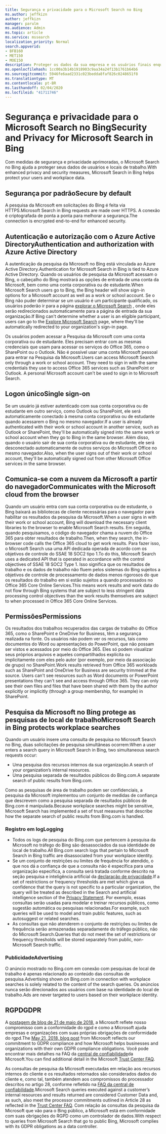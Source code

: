 ```yaml
---
title: Segurança e privacidade para o Microsoft Search no Bing
ms.author: jeffkizn
author: jeffkizn
manager: parulm
ms.audience: Admin
ms.topic: article
ms.service: mssearch
localization_priority: Normal
search.appverid:
- BFB160
- MET150
- MOE150
description: Proteger os dados da sua empresa e os usuários finais enquanto fornecem informações a usuários autorizados com o Microsoft Search no Bing
ms.openlocfilehash: 1cc00a3b14b1918903c9aa34a24f13b1761b64b6
ms.sourcegitcommit: 5946fe6aad2331c023bedda8faf826c0248651f8
ms.translationtype: MT
ms.contentlocale: pt-BR
ms.lasthandoff: 02/04/2020
ms.locfileid: "41711746"
---
```

# <a name="security-and-privacy-for-microsoft-search-in-bing"></a><span data-ttu-id="6638a-103">Segurança e privacidade para o Microsoft Search no Bing</span><span class="sxs-lookup"><span data-stu-id="6638a-103">Security and Privacy for Microsoft Search in Bing</span></span>

<span data-ttu-id="6638a-104">Com medidas de segurança e privacidade aprimoradas, o Microsoft Search no Bing ajuda a proteger seus dados de usuários e locais de trabalho.</span><span class="sxs-lookup"><span data-stu-id="6638a-104">With enhanced privacy and security measures, Microsoft Search in Bing helps protect your users and workplace data.</span></span>

## <a name="secure-by-default"></a><span data-ttu-id="6638a-105">Segurança por padrão</span><span class="sxs-lookup"><span data-stu-id="6638a-105">Secure by default</span></span>

<span data-ttu-id="6638a-106">A pesquisa da Microsoft em solicitações do Bing é feita via HTTPS.</span><span class="sxs-lookup"><span data-stu-id="6638a-106">Microsoft Search in Bing requests are made over HTTPS.</span></span> <span data-ttu-id="6638a-107">A conexão é criptografada de ponta a ponta para melhorar a segurança.</span><span class="sxs-lookup"><span data-stu-id="6638a-107">The connection is encrypted end-to-end for enhanced security.</span></span>
  
## <a name="authentication-and-authorization-with-azure-active-directory"></a><span data-ttu-id="6638a-108">Autenticação e autorização com o Azure Active Directory</span><span class="sxs-lookup"><span data-stu-id="6638a-108">Authentication and authorization with Azure Active Directory</span></span>

<span data-ttu-id="6638a-109">A autenticação da pesquisa da Microsoft no Bing está vinculada ao Azure Active Directory.</span><span class="sxs-lookup"><span data-stu-id="6638a-109">Authentication for Microsoft Search in Bing is tied to Azure Active Directory.</span></span> <span data-ttu-id="6638a-110">Quando os usuários de pesquisa da Microsoft acessam o Bing, o cabeçalho do Bing mostrará as opções de entrada de uma conta da Microsoft, bem como uma conta corporativa ou de estudante.</span><span class="sxs-lookup"><span data-stu-id="6638a-110">When Microsoft Search users go to Bing, the Bing header will show sign-in options for a Microsoft account as well as a work or school account.</span></span> <span data-ttu-id="6638a-111">Se o Bing não puder determinar se um usuário é um participante qualificado, os usuários poderão ir para a página [explorar o Microsoft Search](https://www.bing.com/business/explore) , onde eles serão redirecionados automaticamente para a página de entrada da sua organização.</span><span class="sxs-lookup"><span data-stu-id="6638a-111">If Bing can't determine whether a user is an eligible participant, users can go to the [Explore Microsoft Search](https://www.bing.com/business/explore) page, where they'll be automatically redirected to your organization's sign-in page.</span></span>

<span data-ttu-id="6638a-p103">Os usuários podem acessar a Pesquisa da Microsoft com uma conta corporativa ou de estudante. Eles precisam entrar com as mesmas credenciais que usam para acessar os serviços do Office 365, como o SharePoint ou o Outlook. Não é possível usar uma conta Microsoft pessoal para entrar na Pesquisa da Microsoft.</span><span class="sxs-lookup"><span data-stu-id="6638a-p103">Users can access Microsoft Search only through a work or school account. They need to sign in with the same credentials they use to access Office 365 services such as SharePoint or Outlook. A personal Microsoft account can't be used to sign in to Microsoft Search.</span></span>

## <a name="single-sign-on"></a><span data-ttu-id="6638a-115">Logon único</span><span class="sxs-lookup"><span data-stu-id="6638a-115">Single sign-on</span></span>

<span data-ttu-id="6638a-116">Se um usuário já estiver autenticado com sua conta corporativa ou de estudante em outro serviço, como Outlook ou SharePoint, ele será automaticamente conectado à mesma conta corporativa ou de estudante quando acessarem o Bing no mesmo navegador.</span><span class="sxs-lookup"><span data-stu-id="6638a-116">If a user is already authenticated with their work or school account in another service, such as Outlook or SharePoint, they'll be automatically signed into the same work or school account when they go to Bing in the same browser.</span></span> <span data-ttu-id="6638a-117">Além disso, quando o usuário sair de sua conta corporativa ou de estudante, ele será desconectado automaticamente de outros serviços do Microsoft Office no mesmo navegador.</span><span class="sxs-lookup"><span data-stu-id="6638a-117">Also, when the user signs out of their work or school account, they'll be automatically signed out from other Microsoft Office services in the same browser.</span></span>
  
## <a name="communicates-with-the-microsoft-cloud-from-the-browser"></a><span data-ttu-id="6638a-118">Comunica-se com a nuvem da Microsoft a partir do navegador</span><span class="sxs-lookup"><span data-stu-id="6638a-118">Communicates with the Microsoft cloud from the browser</span></span>

<span data-ttu-id="6638a-119">Quando um usuário entra com sua conta corporativa ou de estudante, o Bing baixará as bibliotecas de cliente necessárias para o navegador para habilitar os resultados da pesquisa da Microsoft.</span><span class="sxs-lookup"><span data-stu-id="6638a-119">When a user signs in with their work or school account, Bing will download the necessary client libraries to the browser to enable Microsoft Search results.</span></span> <span data-ttu-id="6638a-120">Em seguida, quando pesquisamos, o código do navegador chama a nuvem do Office 365 para obter resultados de trabalho.</span><span class="sxs-lookup"><span data-stu-id="6638a-120">Then, when they search, the in-browser code calls the Office 365 cloud to get work results.</span></span> <span data-ttu-id="6638a-121">Para fazer isso, o Microsoft Search usa uma API dedicada operada de acordo com os objetivos de controle do SSAE 18 SOC2 tipo 1.</span><span class="sxs-lookup"><span data-stu-id="6638a-121">To do this, Microsoft Search uses a dedicated API that is operated in accordance with the control objectives of SSAE 18 SOC2 Type 1.</span></span> <span data-ttu-id="6638a-122">Isso significa que os resultados de trabalho e os dados de trabalho não fluem pelos sistemas do Bing sujeitos a objetivos de controle de processamento de dados menos rigorosos do que os resultados do trabalho em si estão sujeitos a quando processados no Office 365 Core Online Services.</span><span class="sxs-lookup"><span data-stu-id="6638a-122">This means work results and work data do not flow through Bing systems that are subject to less stringent data processing control objectives than the work results themselves are subject to when processed in Office 365 Core Online Services.</span></span>
  
## <a name="permissions"></a><span data-ttu-id="6638a-123">Permissões</span><span class="sxs-lookup"><span data-stu-id="6638a-123">Permissions</span></span>

<span data-ttu-id="6638a-p106">Os resultados dos trabalhos recuperados das cargas de trabalho do Office 365, como o SharePoint e OneDrive for Business, têm a segurança realizada na fonte. Os usuários não podem ver os recursos, tais como documentos do Word ou apresentações do PowerPoint, que não possam ser vistos e acessados por meio do Office 365. Eles só podem visualizar seus próprios arquivos e aqueles compartilhados explícita ou implicitamente com eles pelo autor (por exemplo, por meio da associação de grupo) no SharePoint.</span><span class="sxs-lookup"><span data-stu-id="6638a-p106">Work results retrieved from Office 365 workloads such as SharePoint and OneDrive for Business are security trimmed at the source. Users can't see resources such as Word documents or PowerPoint presentations they can't see and access through Office 365. They can only see their own files and files that have been shared with them by the author explicitly or implicitly (through a group membership, for example) in SharePoint.</span></span>

## <a name="microsoft-search-in-bing-protects-workplace-searches"></a><span data-ttu-id="6638a-127">Pesquisa da Microsoft no Bing protege as pesquisas de local de trabalho</span><span class="sxs-lookup"><span data-stu-id="6638a-127">Microsoft Search in Bing protects workplace searches</span></span>

<span data-ttu-id="6638a-128">Quando um usuário insere uma consulta de pesquisa no Microsoft Search no Bing, duas solicitações de pesquisa simultâneas ocorrem:</span><span class="sxs-lookup"><span data-stu-id="6638a-128">When a user enters a search query in Microsoft Search in Bing, two simultaneous search requests occur:</span></span>

- <span data-ttu-id="6638a-129">Uma pesquisa dos recursos internos da sua organização.</span><span class="sxs-lookup"><span data-stu-id="6638a-129">A search of your organization’s internal resources.</span></span>
- <span data-ttu-id="6638a-130">Uma pesquisa separada de resultados públicos do Bing.com.</span><span class="sxs-lookup"><span data-stu-id="6638a-130">A separate search of public results from Bing.com.</span></span>

<span data-ttu-id="6638a-131">Como as pesquisas de área de trabalho podem ser confidenciais, a pesquisa da Microsoft implementou um conjunto de medidas de confiança que descrevem como a pesquisa separada de resultados públicos de Bing.com é manipulada.</span><span class="sxs-lookup"><span data-stu-id="6638a-131">Because workplace searches might be sensitive, Microsoft Search has implemented a set of trust measures that describe how the separate search of public results from Bing.com is handled.</span></span>

### <a name="logging"></a><span data-ttu-id="6638a-132">Registro em log</span><span class="sxs-lookup"><span data-stu-id="6638a-132">Logging</span></span>

- <span data-ttu-id="6638a-133">Todos os logs de pesquisa do Bing.com que pertencem à pesquisa da Microsoft no tráfego do Bing são desassociados da sua identidade de local de trabalho.</span><span class="sxs-lookup"><span data-stu-id="6638a-133">All Bing.com search logs that pertain to Microsoft Search in Bing traffic are disassociated from your workplace identity.</span></span>
- <span data-ttu-id="6638a-134">Se um conjunto de restrições ou limites de frequência for atendido, o que nos dá a confiança de que a consulta não é específica para uma organização específica, a consulta será tratada conforme descrito na seção pesquisa e inteligência artificial da [declaração de privacidade](https://privacy.microsoft.com/privacystatement).</span><span class="sxs-lookup"><span data-stu-id="6638a-134">If a set of restrictions or frequency thresholds are met which give us confidence that the query is not specific to a particular organization, the query will be treated as described in the Search and artificial intelligence section of the [Privacy Statement](https://privacy.microsoft.com/privacystatement).</span></span> <span data-ttu-id="6638a-135">Por exemplo, essas consultas serão usadas para modelar e treinar recursos públicos, como sugestão automática ou pesquisas relacionadas.</span><span class="sxs-lookup"><span data-stu-id="6638a-135">For example, such queries will be used to model and train public features, such as autosuggest or related searches.</span></span>
- <span data-ttu-id="6638a-136">As consultas que não atenderem o conjunto de restrições ou limites de frequência serão armazenadas separadamente do tráfego público, não do Microsoft Search.</span><span class="sxs-lookup"><span data-stu-id="6638a-136">Queries that do not meet the set of restrictions or frequency thresholds will be stored separately from public, non-Microsoft Search traffic.</span></span>

### <a name="advertising"></a><span data-ttu-id="6638a-137">Publicidade</span><span class="sxs-lookup"><span data-stu-id="6638a-137">Advertising</span></span>

<span data-ttu-id="6638a-138">O anúncio mostrado no Bing.com em conexão com pesquisas de local de trabalho é apenas relacionado ao conteúdo das consultas de pesquisa.</span><span class="sxs-lookup"><span data-stu-id="6638a-138">Advertising shown on Bing.com in connection with workplace searches is solely related to the content of the search queries.</span></span> <span data-ttu-id="6638a-139">Os anúncios nunca serão direcionados aos usuários com base na identidade do local de trabalho.</span><span class="sxs-lookup"><span data-stu-id="6638a-139">Ads are never targeted to users based on their workplace identity.</span></span>

## <a name="gdpr"></a><span data-ttu-id="6638a-140">RGPD</span><span class="sxs-lookup"><span data-stu-id="6638a-140">GDPR</span></span>

<span data-ttu-id="6638a-141">A [postagem de blog de 21 de maio de 2018,](https://blogs.microsoft.com/on-the-issues/2018/05/21/microsofts-commitment-to-gdpr-privacy-and-putting-customers-in-control-of-their-own-data/) a Microsoft reflete nosso compromisso com a conformidade do rgpd e como a Microsoft ajuda empresas e organizações com suas próprias obrigações de conformidade do rgpd.</span><span class="sxs-lookup"><span data-stu-id="6638a-141">The [May 21, 2018, blog post](https://blogs.microsoft.com/on-the-issues/2018/05/21/microsofts-commitment-to-gdpr-privacy-and-putting-customers-in-control-of-their-own-data/) from Microsoft reflects our commitment to GDPR compliance and how Microsoft helps businesses and organizations with their own GDPR compliance obligations.</span></span> <span data-ttu-id="6638a-142">Você pode encontrar mais detalhes na FAQ da [central de confiabilidade](https://www.microsoft.com/trustcenter/privacy/gdpr/gdpr-faqs)da Microsoft.</span><span class="sxs-lookup"><span data-stu-id="6638a-142">You can find additional detail in the Microsoft [Trust Center FAQ](https://www.microsoft.com/trustcenter/privacy/gdpr/gdpr-faqs).</span></span>

<span data-ttu-id="6638a-143">As consultas de pesquisa da Microsoft executadas em relação aos recursos internos do cliente e os resultados retornados são considerados dados do cliente e, como tal, também atendem aos compromissos do processador descritos no artigo 28, conforme refletido na [FAQ da central de confiabilidade](https://www.microsoft.com/trustcenter/privacy/gdpr/gdpr-faqs).</span><span class="sxs-lookup"><span data-stu-id="6638a-143">Microsoft Search queries executed against a customer’s internal resources and results returned are considered Customer Data and, as such, also  meet the processor commitments outlined in Article 28 as reflected in the [Trust Center FAQ](https://www.microsoft.com/trustcenter/privacy/gdpr/gdpr-faqs).</span></span> <span data-ttu-id="6638a-144">Com relação às consultas da pesquisa da Microsoft que vão para o Bing público, a Microsoft está em conformidade com suas obrigações do RGPD como um controlador de dados.</span><span class="sxs-lookup"><span data-stu-id="6638a-144">With respect to queries from Microsoft Search that go to public Bing, Microsoft complies with its GDPR obligations as a data controller.</span></span>
